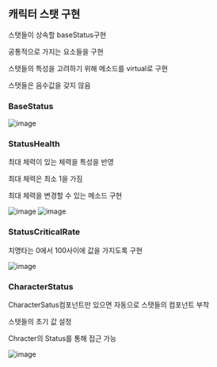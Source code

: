 ## 캐릭터 스탯 구현

스탯들이 상속할 baseStatus구현

공통적으로 가지는 요소들을 구현

스탯들의 특성을 고려하기 위해 메소드를 virtual로 구현

스탯들은 음수값을 갖지 않음

### BaseStatus

![image](https://github.com/user-attachments/assets/d1164559-c1f3-4508-be0a-fbfffa5336de)

### StatusHealth

최대 체력이 있는 체력을 특성을 반영

최대 체력은 최소 1을 가짐

최대 체력을 변경할 수 있는 메소드 구현

![image](https://github.com/user-attachments/assets/35e28eff-8b44-4992-ae79-c89189462a63)
![image](https://github.com/user-attachments/assets/42291478-573c-4426-96c7-c8a4fdd81fb4)

### StatusCriticalRate

치명타는 0에서 100사이에 값을 가지도록 구현

![image](https://github.com/user-attachments/assets/38356697-2139-48f4-af50-4a833ea60b73)

### CharacterStatus

CharacterSatus컴포넌트만 있으면 자동으로 스탯들의 컴포넌트 부착

스탯들의 초기 값 설정

Chracter의 Status를 통해 접근 가능

![image](https://github.com/user-attachments/assets/84661ddf-5921-424a-93a6-43dd2c189d96)
